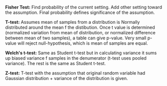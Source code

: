 **Fisher Test:**
Find probability of the current setting. Add other setting toward the assumption. Final probability defines significance of the assumption.

**T-test:**
Assumes mean of samples from a distribution is Normally distributed around the mean f the distibution. Once t value is determined (normalized variation from mean of distribution, or normalized difference between mean of two samples), a table can give p-value. Very small p-value will reject null-hypothesis, which is mean of samples are equal.

**Welch's t-test:**
Same as Student t-test but in calculating variance it sums up biased variance f samples in the denumerator (t-test uses pooled variance). The rest is the same as Student t-test.

**Z-test:**
T-test with the assumption that original random variable had Gaussian distribution + variance of the distribution is given.
